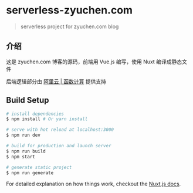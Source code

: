 # serverless-zyuchen.com

> serverless project for zyuchen.com blog

## 介绍

这是 zyuchen.com 博客的源码，前端用 Vue.js 编写，使用 Nuxt 编译成静态文件

后端逻辑部分由 [阿里云 | 函数计算](https://help.aliyun.com/product/50980.html) 提供支持

## Build Setup

``` bash
# install dependencies
$ npm install # Or yarn install

# serve with hot reload at localhost:3000
$ npm run dev

# build for production and launch server
$ npm run build
$ npm start

# generate static project
$ npm run generate
```

For detailed explanation on how things work, checkout the [Nuxt.js docs](https://github.com/nuxt/nuxt.js).
